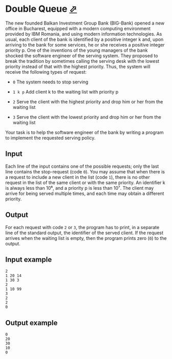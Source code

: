 # Double Queue [⬀](https://www.e-olymp.com/en/problems/790)

The new founded Balkan Investment Group Bank (BIG-Bank) opened a new office in Bucharest, equipped with a modern computing environment provided by IBM Romania, and using modern information technologies. As usual, each client of the bank is identified by a positive integer k and, upon arriving to the bank for some services, he or she receives a positive integer priority p. One of the inventions of the young managers of the bank shocked the software engineer of the serving system. They proposed to break the tradition by sometimes calling the serving desk with the lowest priority instead of that with the highest priority. Thus, the system will receive the following types of request:

- `0` The system needs to stop serving

- `1 k p` Add client k to the waiting list with priority p

- `2` Serve the client with the highest priority and drop him or her from the waiting list

- `3` Serve the client with the lowest priority and drop him or her from the waiting list

Your task is to help the software engineer of the bank by writing a program to implement the requested serving policy.

## Input

Each line of the input contains one of the possible requests; only the last line contains the stop-request (code `0`). You may assume that when there is a request to include a new client in the list (code `1`), there is no other request in the list of the same client or with the same priority. An identifier k is always less than 10⁶, and a priority p is less than 10⁷. The client may arrive for being served multiple times, and each time may obtain a different priority.

## Output

For each request with code `2` or `3`, the program has to print, in a separate line of the standard output, the identifier of the served client. If the request arrives when the waiting list is empty, then the program prints zero (`0`) to the output.

## Input example
```
2
1 20 14
1 30 3
2
1 10 99
3
2
2
0
```

## Output example
```
0
20
30
10
0
```
